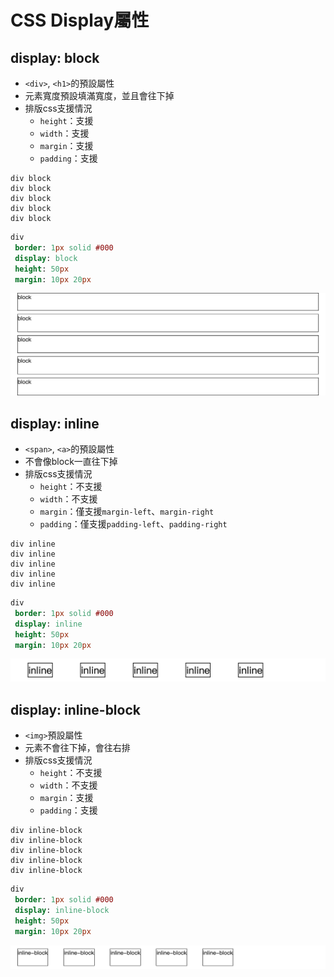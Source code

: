 # CSS Display屬性

## display: block

* `<div>`, `<h1>`的預設屬性
* 元素寬度預設填滿寬度，並且會往下掉
* 排版css支援情況
  * `height`：支援
  * `width`：支援
  * `margin`：支援
  * `padding`：支援 

```pug
div block
div block
div block
div block
div block
```

```sass
div
 border: 1px solid #000
 display: block
 height: 50px
 margin: 10px 20px
```

![](https://raw.githubusercontent.com/ianchen0419/notes/master/img/CSS%20Display屬性/01.png)

## display: inline
* `<span>`, `<a>`的預設屬性
* 不會像block一直往下掉
* 排版css支援情況
  * `height`：不支援
  * `width`：不支援
  * `margin`：僅支援`margin-left`、`margin-right`
  * `padding`：僅支援`padding-left`、`padding-right`

```pug
div inline
div inline
div inline
div inline
div inline
```

```sass
div
 border: 1px solid #000
 display: inline
 height: 50px
 margin: 10px 20px
```
![](https://raw.githubusercontent.com/ianchen0419/notes/master/img/CSS%20Display屬性/02.png)

## display: inline-block

* `<img>`預設屬性
* 元素不會往下掉，會往右排
* 排版css支援情況
  * `height`：不支援
  * `width`：不支援
  * `margin`：支援
  * `padding`：支援

```pug
div inline-block
div inline-block
div inline-block
div inline-block
div inline-block
```

```sass
div
 border: 1px solid #000
 display: inline-block
 height: 50px
 margin: 10px 20px
```

![](https://raw.githubusercontent.com/ianchen0419/notes/master/img/CSS%20Display屬性/03.png)

